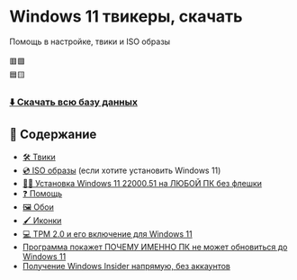 # Windows 11 твикеры, скачать
Помощь в настройке, твики и ISO образы
<br><br>
🟥🟩
<br>
🟦🟨
### [⬇️ Скачать всю базу данных](https://github.com/windows11help/windows11/archive/refs/heads/main.zip)
## 📒 Содержание
- [🛠️ Твики](https://github.com/windows11help/windows11/tree/main/%D1%82%D0%B2%D0%B8%D0%BA%D0%B8)
- [💿 ISO образы](https://github.com/windows11help/windows11/blob/main/ISO.md) (если хотите установить Windows 11)
- [👨‍💻 Установка Windows 11 22000.51 на ЛЮБОЙ ПК без флешки](https://github.com/awesome-windows11/windows11/blob/main/bypass.md)
- [❓ Помощь](https://github.com/awesome-windows11/windows11/blob/main/faq.md)
- [🖼️ Обои](https://github.com/windows11help/windows11/tree/main/wallpaper)
- [🖌️ Иконки](https://github.com/awesome-windows11/windows11/tree/main/icon)
- [💻 TPM 2.0 и его включение для Windows 11](https://github.com/awesome-windows11/windows11/blob/main/tpm.md)
- [Программа покажет ПОЧЕМУ ИМЕННО ПК не может обновиться до Windows 11](https://github.com/awesome-windows11/windows11/raw/main/apps/WhyNotWin11.exe)
- [Получение Windows Insider напрямую, без аккаунтов](https://github.com/whatever127/offlineinsiderenroll)

